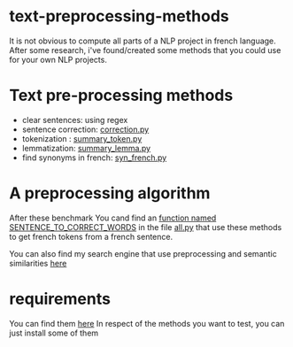 # text-preprocessing-methods
It is not obvious to compute all parts of a NLP project in french language. After some research, i've found/created some methods that you could use for your own NLP projects.

# Text pre-processing methods
- clear sentences: using regex
- sentence correction: [correction.py](https://github.com/Hermann-web/text-preprocessing-methods-for-NLP-search-engine/blob/main/correcteur.py)
- tokenization : [summary_token.py](https://github.com/Hermann-web/text-preprocessing-methods-for-NLP-search-engine/blob/main/summary_token.py)
- lemmatization: [summary_lemma.py](https://github.com/Hermann-web/text-preprocessing-methods-for-NLP-search-engine/blob/main/summary_lemma.py)
- find synonyms in french: [syn_french.py](https://github.com/Hermann-web/text-preprocessing-methods-for-NLP-search-engine/blob/main/syn_french.py)

# A preprocessing algorithm
After these benchmark You cand find an [function named SENTENCE_TO_CORRECT_WORDS](https://github.com/Hermann-web/text-preprocessing-methods-for-NLP-search-engine/blob/main/all.py#LC146) in the file [all.py](https://github.com/Hermann-web/text-preprocessing-methods-for-NLP-search-engine/blob/main/all.py) that use these methods to get french tokens from a french sentence.

You can also find my search engine that use preprocessing and semantic similarities [here](https://github.com/Hermann-web/Search-engine-with-python-nlp)

# requirements
You can find them [here](https://github.com/Hermann-web/text-preprocessing-methods-for-NLP-search-engine/blob/main/requirements.txt)
In respect of the methods you want to test, you can just install some of them
